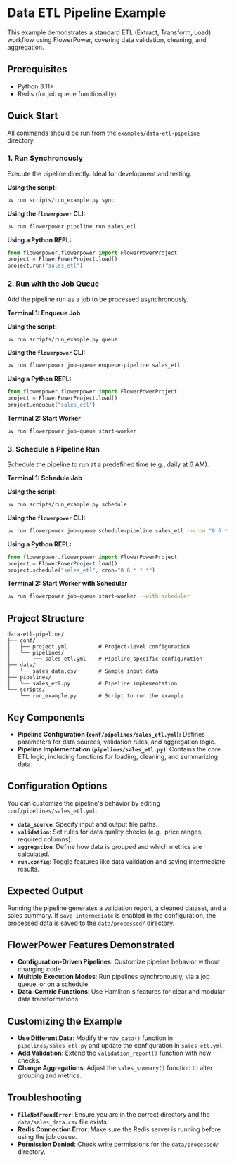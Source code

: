 # Data ETL Pipeline Example

This example demonstrates a standard ETL (Extract, Transform, Load) workflow using FlowerPower, covering data validation, cleaning, and aggregation.

## Prerequisites

- Python 3.11+
- Redis (for job queue functionality)

## Quick Start

All commands should be run from the `examples/data-etl-pipeline` directory.

### 1. Run Synchronously

Execute the pipeline directly. Ideal for development and testing.

**Using the script:**
```bash
uv run scripts/run_example.py sync
```

**Using the `flowerpower` CLI:**
```bash
uv run flowerpower pipeline run sales_etl
```

**Using a Python REPL:**
```python
from flowerpower.flowerpower import FlowerPowerProject
project = FlowerPowerProject.load()
project.run("sales_etl")
```

### 2. Run with the Job Queue

Add the pipeline run as a job to be processed asynchronously.

**Terminal 1: Enqueue Job**

**Using the script:**
```bash
uv run scripts/run_example.py queue
```

**Using the `flowerpower` CLI:**
```bash
uv run flowerpower job-queue enqueue-pipeline sales_etl
```

**Using a Python REPL:**
```python
from flowerpower.flowerpower import FlowerPowerProject
project = FlowerPowerProject.load()
project.enqueue("sales_etl")
```

**Terminal 2: Start Worker**
```bash
uv run flowerpower job-queue start-worker
```

### 3. Schedule a Pipeline Run

Schedule the pipeline to run at a predefined time (e.g., daily at 6 AM).

**Terminal 1: Schedule Job**

**Using the script:**
```bash
uv run scripts/run_example.py schedule
```

**Using the `flowerpower` CLI:**
```bash
uv run flowerpower job-queue schedule-pipeline sales_etl --cron "0 6 * * *"
```

**Using a Python REPL:**
```python
from flowerpower.flowerpower import FlowerPowerProject
project = FlowerPowerProject.load()
project.schedule("sales_etl", cron="0 6 * * *")
```

**Terminal 2: Start Worker with Scheduler**
```bash
uv run flowerpower job-queue start-worker --with-scheduler
```

## Project Structure

```
data-etl-pipeline/
├── conf/
│   ├── project.yml          # Project-level configuration
│   └── pipelines/
│       └── sales_etl.yml    # Pipeline-specific configuration
├── data/
│   └── sales_data.csv       # Sample input data
├── pipelines/
│   └── sales_etl.py         # Pipeline implementation
└── scripts/
    └── run_example.py       # Script to run the example
```

## Key Components

- **Pipeline Configuration (`conf/pipelines/sales_etl.yml`):** Defines parameters for data sources, validation rules, and aggregation logic.
- **Pipeline Implementation (`pipelines/sales_etl.py`):** Contains the core ETL logic, including functions for loading, cleaning, and summarizing data.

## Configuration Options

You can customize the pipeline's behavior by editing `conf/pipelines/sales_etl.yml`:

- **`data_source`**: Specify input and output file paths.
- **`validation`**: Set rules for data quality checks (e.g., price ranges, required columns).
- **`aggregation`**: Define how data is grouped and which metrics are calculated.
- **`run.config`**: Toggle features like data validation and saving intermediate results.

## Expected Output

Running the pipeline generates a validation report, a cleaned dataset, and a sales summary. If `save_intermediate` is enabled in the configuration, the processed data is saved to the `data/processed/` directory.

## FlowerPower Features Demonstrated

- **Configuration-Driven Pipelines**: Customize pipeline behavior without changing code.
- **Multiple Execution Modes**: Run pipelines synchronously, via a job queue, or on a schedule.
- **Data-Centric Functions**: Use Hamilton's features for clear and modular data transformations.

## Customizing the Example

- **Use Different Data**: Modify the `raw_data()` function in `pipelines/sales_etl.py` and update the configuration in `sales_etl.yml`.
- **Add Validation**: Extend the `validation_report()` function with new checks.
- **Change Aggregations**: Adjust the `sales_summary()` function to alter grouping and metrics.

## Troubleshooting

- **`FileNotFoundError`**: Ensure you are in the correct directory and the `data/sales_data.csv` file exists.
- **Redis Connection Error**: Make sure the Redis server is running before using the job queue.
- **Permission Denied**: Check write permissions for the `data/processed/` directory.